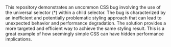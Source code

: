This repository demonstrates an uncommon CSS bug involving the use of the universal selector (*) within a child selector. The bug is characterized by an inefficient and potentially problematic styling approach that can lead to unexpected behavior and performance degradation. The solution provides a more targeted and efficient way to achieve the same styling result.  This is a great example of how seemingly simple CSS can have hidden performance implications.
